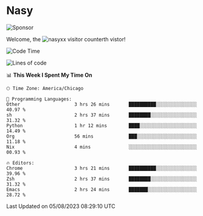 # Nasy

<!--
<p align="center">
<img height="200" src="https://github-readme-stats.vercel.app/api?username=nasyxx&count_private=true&show_icons=true&theme=dracula&include_all_commits=true"/>
<img height="200" src="https://github-readme-stats.vercel.app/api/top-langs/?username=nasyxx&theme=dracula&hide=html,jupyter+notebook&count_private=true&show_icons=true"/>
</p>

  
----------------
-->

![Sponsor](https://img.shields.io/static/v1.svg?label=Sponsor&message=%E2%9D%A4&logo=GitHub&style=flat&color=pink)
 
Welcome, the ![nasyxx visitor counter](https://count.getloli.com/get/@nasyxx?theme=rule34)th vistor!
 
<!--START_SECTION:waka-->
![Code Time](http://img.shields.io/badge/Code%20Time-3%2C620%20hrs%2041%20mins-blue)

![Lines of code](https://img.shields.io/badge/From%20Hello%20World%20I%27ve%20Written-6.3%20million%20lines%20of%20code-blue)

📊 **This Week I Spent My Time On** 

```text
🕑︎ Time Zone: America/Chicago

💬 Programming Languages: 
Other                    3 hrs 26 mins       ██████████░░░░░░░░░░░░░░░   40.97 % 
sh                       2 hrs 37 mins       ████████░░░░░░░░░░░░░░░░░   31.32 % 
Python                   1 hr 12 mins        ████░░░░░░░░░░░░░░░░░░░░░   14.49 % 
Org                      56 mins             ███░░░░░░░░░░░░░░░░░░░░░░   11.18 % 
Nix                      4 mins              ░░░░░░░░░░░░░░░░░░░░░░░░░   00.93 % 

🔥 Editors: 
Chrome                   3 hrs 21 mins       ██████████░░░░░░░░░░░░░░░   39.96 % 
Zsh                      2 hrs 37 mins       ████████░░░░░░░░░░░░░░░░░   31.32 % 
Emacs                    2 hrs 24 mins       ███████░░░░░░░░░░░░░░░░░░   28.72 % 
```


 Last Updated on 05/08/2023 08:29:10 UTC
<!--END_SECTION:waka-->

<!-- ![visitors](https://visitor-badge.laobi.icu/badge?page_id=nasyxx.nasyxx) -->
